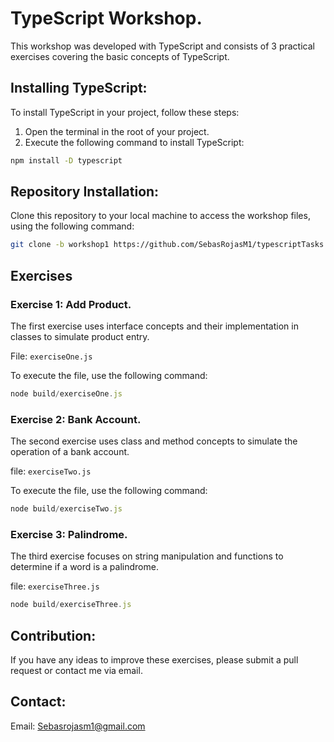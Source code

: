 # TypeScript Workshop.
This workshop was developed with TypeScript and consists of 3 practical
exercises covering the basic concepts of TypeScript.


## Installing TypeScript:
To install TypeScript in your project, follow these steps:

1. Open the terminal in the root of your project.
2. Execute the following command to install TypeScript:
```sh
npm install -D typescript
```


## Repository Installation:
Clone this repository to your local machine to access the workshop files, using the following command:

```sh
git clone -b workshop1 https://github.com/SebasRojasM1/typescriptTasks.git
```


## Exercises

### Exercise 1: Add Product.
The first exercise uses interface concepts and their implementation in classes to simulate product entry.

File: `exerciseOne.js`

To execute the file, use the following command:
```js
node build/exerciseOne.js
```



### Exercise 2: Bank Account.
The second exercise uses class and method concepts to simulate the operation of a bank account.

file: `exerciseTwo.js`

To execute the file, use the following command:
```js
node build/exerciseTwo.js
```


### Exercise 3: Palindrome.
The third exercise focuses on string manipulation and functions to determine if a word is a palindrome.

file: `exerciseThree.js`

```js
node build/exerciseThree.js
```

## Contribution:

If you have any ideas to improve these exercises, please submit a pull request or contact me via email.

## Contact:

Email: Sebasrojasm1@gmail.com
